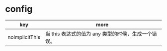 # config

| key            | more                                                |
| -------------- | --------------------------------------------------- |
| noImplicitThis | 当 this 表达式的值为 any 类型的时候，生成一个错误。 |
